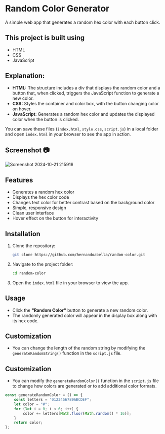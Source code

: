 # Random Color Generator

A simple web app that generates a random hex color with each button click.


## This project is built using
- HTML
- CSS
- JavaScript

## Explanation:
- **HTML:** The structure includes a div that displays the random color and a button that, when clicked, triggers the JavaScript function to generate a new color. 
- **CSS:** Styles the container and color box, with the button changing color on hover. 
- **JavaScript:** Generates a random hex color and updates the displayed color when the button is clicked. 

You can save these files (`index.html`, `style.css`, `script.js`) in a local folder and open `index.html` in your browser to see the app in action.

## Screenshot 📷
![Screenshot 2024-10-21 215919](https://github.com/user-attachments/assets/514b8f70-3fd1-4130-9f1c-3278534eca4b)

## Features
- Generates a random hex color
- Displays the hex color code
- Changes text color for better contrast based on the background color
- Simple, responsive design
- Clean user interface 
- Hover effect on the button for interactivity

## Installation
1. Clone the repository:
    ```bash
    git clone https://github.com/hernandoabella/random-color.git
    ```

2. Navigate to the project folder:
    ```bash
    cd random-color
    ```

3. Open the `index.html` file in your browser to view the app.

## Usage
- Click the **"Random Color"** button to generate a new random color.
- The randomly generated color will appear in the display box along with its hex code.

## Customization
- You can change the length of the random string by modifying the `generateRandomString()` function in the `script.js` file.

## Customization
- You can modify the `generateRandomColor()` function in the `script.js` file to change how colors are generated or to add additional color formats.

```javascript
const generateRandomColor = () => {
    const letters = "0123456789ABCDEF";
    let color = "#";
    for (let i = 0; i < 6; i++) {
        color += letters[Math.floor(Math.random() * 16)];
    }
    return color;
};
```
